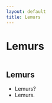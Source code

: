 ```yaml
---
layout: default
title: Lemurs
---
```


<div class="post">
	<h1 class="pageTitle">Lemurs</h1>
	<img src="{{ '/assets/img/lemurs.png' | prepend: site.baseurl }}" alt="">
	<h2>Lemurs</h2>
	<ul>
		<li>Lemurs?</li>
  		<li>Lemurs.</li>
  	</ul>
</div>
